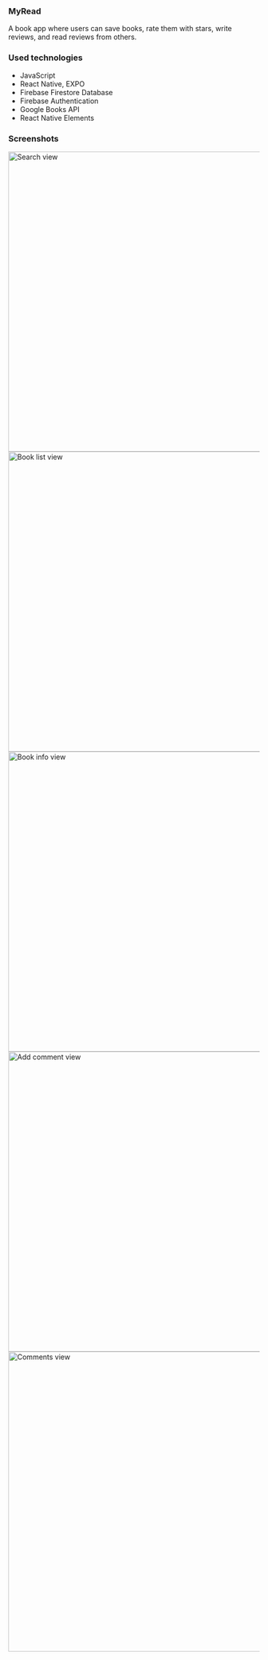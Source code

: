 ###  MyRead
A book app where users can save books, rate them with stars, write reviews, and read reviews from others.

###  Used technologies
- JavaScript
- React Native, EXPO
- Firebase Firestore Database
- Firebase Authentication
- Google Books API
- React Native Elements

### Screenshots

<img src="screenshots/search.jpg" alt="Search view" width="600" height="auto"/>

<img src="screenshots/booklist.jpg" alt="Book list view" width="600" height="auto"/>

<img src="screenshots/bookinfo.jpg" alt="Book info view" width="600" height="auto"/>

<img src="screenshots/addcomment.jpg" alt="Add comment view" width="600" height="auto"/>

<img src="screenshots/comments.jpg" alt="Comments view" width="600" height="auto"/>